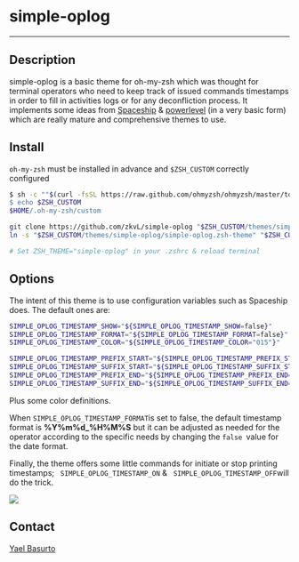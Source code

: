 # simple-oplog

---

## Description

simple-oplog is a basic theme for oh-my-zsh which was thought for terminal operators who need to keep track of issued commands timestamps in order to fill in activities logs or for any deconfliction process. It implements some ideas from [Spaceship](https://github.com/denysdovhan/spaceship-prompt.git) & [powerlevel](https://github.com/Powerlevel9k/powerlevel9k.git) (in a very basic form) which are really mature and comprehensive themes to use.

## Install

`oh-my-zsh` must be installed in advance and `$ZSH_CUSTOM` correctly configured

```bash
$ sh -c ""$(curl -fsSL https://raw.github.com/ohmyzsh/ohmyzsh/master/tools/install.sh)"
$ echo $ZSH_CUSTOM
$HOME/.oh-my-zsh/custom
```

```bash
git clone https://github.com/zkvL/simple-oplog "$ZSH_CUSTOM/themes/simple-oplog"
ln -s "$ZSH_CUSTOM/themes/simple-oplog/simple-oplog.zsh-theme" "$ZSH_CUSTOM/themes/simple-oplog.zsh-theme"

# Set ZSH_THEME="simple-oplog" in your .zshrc & reload terminal
```

## Options

The intent of this theme is to use configuration variables such as Spaceship does. The default ones are:

```bash
SIMPLE_OPLOG_TIMESTAMP_SHOW="${SIMPLE_OPLOG_TIMESTAMP_SHOW=false}"
SIMPLE_OPLOG_TIMESTAMP_FORMAT="${SIMPLE_OPLOG_TIMESTAMP_FORMAT=false}"
SIMPLE_OPLOG_TIMESTAMP_COLOR="${SIMPLE_OPLOG_TIMESTAMP_COLOR="015"}"

SIMPLE_OPLOG_TIMESTAMP_PREFIX_START="${SIMPLE_OPLOG_TIMESTAMP_PREFIX_START="┌─[ "}"
SIMPLE_OPLOG_TIMESTAMP_SUFFIX_START="${SIMPLE_OPLOG_TIMESTAMP_SUFFIX_START=" - Start ]"}"
SIMPLE_OPLOG_TIMESTAMP_PREFIX_END="${SIMPLE_OPLOG_TIMESTAMP_PREFIX_END="└─[ "}"
SIMPLE_OPLOG_TIMESTAMP_SUFFIX_END="${SIMPLE_OPLOG_TIMESTAMP_SUFFIX_END=" - End   ]"}"
```

Plus some color definitions.

When `SIMPLE_OPLOG_TIMESTAMP_FORMAT`is set to false, the default timestamp format is **%Y%m%d_%H%M%S** but it can be adjusted as needed for the operator according to the specific needs by changing the `false `value for the date format.

Finally, the theme offers some little commands for initiate or stop printing timestamps; ` SIMPLE_OPLOG_TIMESTAMP_ON` & ` SIMPLE_OPLOG_TIMESTAMP_OFF`will do the trick.



![](./render/simple-oplog.gif)

## Contact

[Yael Basurto](https://twitter.com/_zkvL)

